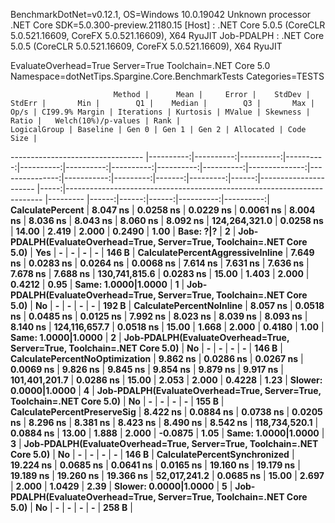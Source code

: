 
BenchmarkDotNet=v0.12.1, OS=Windows 10.0.19042
Unknown processor
.NET Core SDK=5.0.300-preview.21180.15
  [Host]     : .NET Core 5.0.5 (CoreCLR 5.0.521.16609, CoreFX 5.0.521.16609), X64 RyuJIT
  Job-PDALPH : .NET Core 5.0.5 (CoreCLR 5.0.521.16609, CoreFX 5.0.521.16609), X64 RyuJIT

EvaluateOverhead=True  Server=True  Toolchain=.NET Core 5.0  
Namespace=dotNetTips.Spargine.Core.BenchmarkTests  Categories=TESTS  

                           Method |      Mean |     Error |    StdDev |    StdErr |       Min |        Q1 |    Median |        Q3 |       Max |          Op/s | CI99.9% Margin | Iterations | Kurtosis | MValue | Skewness | Ratio |   Welch(10%)/p-values | Rank |                                                            LogicalGroup | Baseline | Gen 0 | Gen 1 | Gen 2 | Allocated | Code Size |
--------------------------------- |----------:|----------:|----------:|----------:|----------:|----------:|----------:|----------:|----------:|--------------:|---------------:|-----------:|---------:|-------:|---------:|------:|---------------------- |-----:|------------------------------------------------------------------------ |--------- |------:|------:|------:|----------:|----------:|
                 **CalculatePercent** |  **8.047 ns** | **0.0258 ns** | **0.0229 ns** | **0.0061 ns** |  **8.004 ns** |  **8.036 ns** |  **8.043 ns** |  **8.060 ns** |  **8.092 ns** | **124,264,321.0** |      **0.0258 ns** |      **14.00** |    **2.419** |  **2.000** |   **0.2490** |  **1.00** |             **Base: ?|?** |    **2** | **Job-PDALPH(EvaluateOverhead=True, Server=True, Toolchain=.NET Core 5.0)** |      **Yes** |     **-** |     **-** |     **-** |         **-** |     **146 B** |
 **CalculatePercentAggressiveInline** |  **7.649 ns** | **0.0283 ns** | **0.0264 ns** | **0.0068 ns** |  **7.614 ns** |  **7.631 ns** |  **7.636 ns** |  **7.678 ns** |  **7.688 ns** | **130,741,815.6** |      **0.0283 ns** |      **15.00** |    **1.403** |  **2.000** |   **0.4212** |  **0.95** |   **Same: 1.0000|1.0000** |    **1** | **Job-PDALPH(EvaluateOverhead=True, Server=True, Toolchain=.NET Core 5.0)** |       **No** |     **-** |     **-** |     **-** |         **-** |     **192 B** |
         **CalculatePercentNoInline** |  **8.057 ns** | **0.0518 ns** | **0.0485 ns** | **0.0125 ns** |  **7.992 ns** |  **8.023 ns** |  **8.039 ns** |  **8.093 ns** |  **8.140 ns** | **124,116,657.7** |      **0.0518 ns** |      **15.00** |    **1.668** |  **2.000** |   **0.4180** |  **1.00** |   **Same: 1.0000|1.0000** |    **2** | **Job-PDALPH(EvaluateOverhead=True, Server=True, Toolchain=.NET Core 5.0)** |       **No** |     **-** |     **-** |     **-** |         **-** |     **146 B** |
   **CalculatePercentNoOptimization** |  **9.862 ns** | **0.0286 ns** | **0.0267 ns** | **0.0069 ns** |  **9.826 ns** |  **9.845 ns** |  **9.854 ns** |  **9.879 ns** |  **9.917 ns** | **101,401,201.7** |      **0.0286 ns** |      **15.00** |    **2.053** |  **2.000** |   **0.4228** |  **1.23** | **Slower: 0.0000|1.0000** |    **4** | **Job-PDALPH(EvaluateOverhead=True, Server=True, Toolchain=.NET Core 5.0)** |       **No** |     **-** |     **-** |     **-** |         **-** |     **155 B** |
      **CalculatePercentPreserveSig** |  **8.422 ns** | **0.0884 ns** | **0.0738 ns** | **0.0205 ns** |  **8.296 ns** |  **8.381 ns** |  **8.423 ns** |  **8.490 ns** |  **8.542 ns** | **118,734,520.1** |      **0.0884 ns** |      **13.00** |    **1.888** |  **2.000** |  **-0.0875** |  **1.05** |   **Same: 1.0000|1.0000** |    **3** | **Job-PDALPH(EvaluateOverhead=True, Server=True, Toolchain=.NET Core 5.0)** |       **No** |     **-** |     **-** |     **-** |         **-** |     **146 B** |
     **CalculatePercentSynchronized** | **19.224 ns** | **0.0685 ns** | **0.0641 ns** | **0.0165 ns** | **19.160 ns** | **19.179 ns** | **19.189 ns** | **19.260 ns** | **19.366 ns** |  **52,017,241.2** |      **0.0685 ns** |      **15.00** |    **2.697** |  **2.000** |   **1.0429** |  **2.39** | **Slower: 0.0000|1.0000** |    **5** | **Job-PDALPH(EvaluateOverhead=True, Server=True, Toolchain=.NET Core 5.0)** |       **No** |     **-** |     **-** |     **-** |         **-** |     **258 B** |
